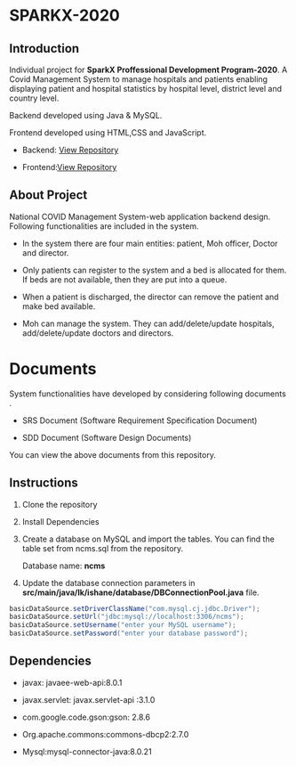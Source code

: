 # **SPARKX-2020**

## Introduction
 
Individual project for **SparkX Proffessional Development Program-2020**. A Covid Management System to manage hospitals and patients enabling displaying patient and hospital statistics by hospital level, district level and country level. 

Backend developed using Java & MySQL.

Frontend developed using HTML,CSS and JavaScript.

- Backend: [View Repository](https://github.com/ishaniMadhuwanthi/spark_ncms_backend)
+ Frontend:[View Repository](https://github.com/ishaniMadhuwanthi/spark_ncms_frontend)

## About Project

National COVID Management System-web application backend design. Following functionalities are included in the system.

- In the system there are four main entities: patient, Moh officer, Doctor and director.
+ Only patients can register to the system and a bed is allocated for them. If beds are not available, then they are put into a queue.
- When a patient is discharged, the director can remove the patient and make bed available.
+ Moh can manage the system. They can add/delete/update hospitals, add/delete/update doctors and directors.

# Documents 

System functionalities have developed by considering following documents .
- SRS Document (Software Requirement Specification Document)
+ SDD Document (Software Design Documents)

You can view the above documents from this repository.

## Instructions

1. Clone the repository
2. Install Dependencies
3. Create a database on MySQL and import the tables. You can find the table set from ncms.sql from the repository.

   Database name: **ncms**
4. Update the database connection parameters in **src/main/java/lk/ishane/database/DBConnectionPool.java** file.

```java
basicDataSource.setDriverClassName("com.mysql.cj.jdbc.Driver");    
basicDataSource.setUrl("jdbc:mysql://localhost:3306/ncms");         
basicDataSource.setUsername("enter your MySQL username");                            
basicDataSource.setPassword("enter your database password"); 
```

## Dependencies     

- javax: javaee-web-api:8.0.1
+ javax.servlet:  javax.servlet-api :3.1.0         
- com.google.code.gson:gson:  2.8.6
+ Org.apache.commons:commons-dbcp2:2.7.0
- Mysql:mysql-connector-java:8.0.21



